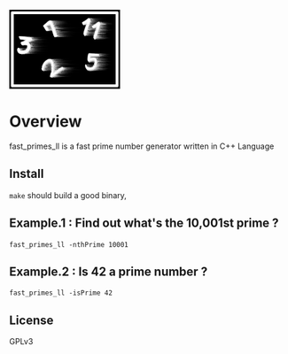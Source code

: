 ![fast_primes_ll](https://github.com/SamuraiDangyo/fast_primes_ll/blob/master/logo.png)

# Overview
fast_primes_ll is a fast prime number generator written in C++ Language

## Install
`make` should build a good binary,

## Example.1 : Find out what's the 10,001st prime ?
```
fast_primes_ll -nthPrime 10001
```

## Example.2 : Is 42 a prime number ?
```
fast_primes_ll -isPrime 42
```

## License
GPLv3
